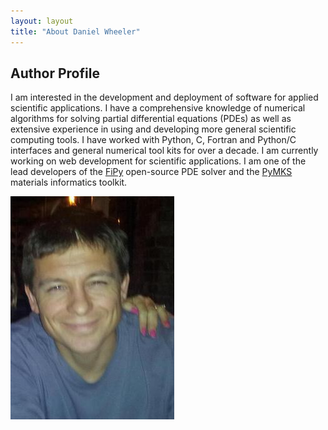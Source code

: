 ```yaml
---
layout: layout
title: "About Daniel Wheeler"
---
```


## Author Profile

I am interested in the development and deployment of software for
applied scientific applications. I have a comprehensive knowledge of
numerical algorithms for solving partial differential equations (PDEs)
as well as extensive experience in using and developing more general
scientific computing tools. I have worked with Python, C, Fortran and
Python/C interfaces and general numerical tool kits for over a
decade. I am currently working on web development for scientific
applications. I am one of the lead developers of the
[FiPy](http://www.ctcms.nist.gov/fipy) open-source PDE solver and the
[PyMKS](http://pymks.org) materials informatics toolkit.

<span id='badgeCont398300' style='width:126px'><script src='http://labs.researcherid.com/mashlets?el=badgeCont398300&mashlet=badge&showTitle=false&className=a&rid=C-8994-2009'></script></span>

![Daniel Wheeler](/avatar.jpg "Daniel Wheeler")
